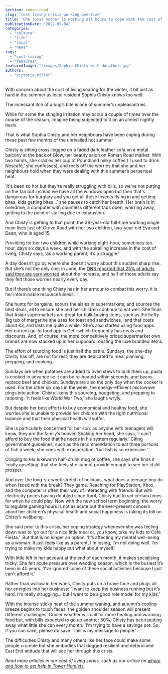 ```yaml
---
section: roman-road
slug: "cost-living-crisis-working-overtime"
title: "One local mother is working all hours to cope with the cost of living"
publicationDate: "2022-09-04"
categories: 
  - "culture"
  - "life"
  - "local"
  - "news"
tags: 
  - "cost-living"
  - "features"
featuredImage: "/images/Sophia-Chisty-with-daugther.jpg"
authors: 
  - "victoria-miller"
---
```


With concern about the cost of living soaring for the winter, it bit just as hard in the summer as local resident Sophia Chisty knows too well.

The incessant itch of a bug’s bite is one of summer’s unpleasantries.

While for some the stinging irritation may occur a couple of times over the course of the season, imagine being subjected to it on an almost nightly basis.

That is what Sophia Chisty and her neighbours have been coping during these past few months of the unrivalled hot summer

Chisty is sitting cross-legged on a faded dark leather sofa on a metal balcony at the back of Glow, her beauty salon on Roman Road market. With two hands, she cradles her cup of Poundland milky coffee (‘I used to drink Nescafé,’ she confesses), and reels off the worries that she and her neighbours hold when they were dealing with this summer’s perpertual heat.

‘It's been so hot but they're really struggling with bills, so we’ve not putting on the fan but instead we have all the windows open but then that's dangerous for burglary and you get all these insects flying in and getting bites, kids getting bites…’ she pauses to catch her breath. Her brain is in overdrive, a computer with countless different tabs open, whirring away, getting to the point of stalling due to exhaustion.

And Chisty is getting to that point; the 38-year-old full-time working single mum lives just off Grove Road with her two children, two-year-old Eva and Dean, who is aged 15.

Providing for her two children while working eight-hour, sometimes ten-hour, days six days a week, and with the spiralling increase in the cost of living, Chisty says, ‘as a working parent, it’s a struggle.’

A day doesn’t go by where she doesn’t worry about this sudden sharp rise. But she’s not the only one; in June, the [ONS reported that 25% of adults said they are very worried](https://www.ons.gov.uk/peoplepopulationandcommunity/wellbeing/articles/worriesabouttherisingcostsoflivinggreatbritain/apriltomay2022) about the increase, and half of those adults say they felt those worries nearly every day.

But if there’s one thing Chisty has in her armour to combat this worry, it is her interminable resourcefulness.

She hunts for bargains, scours the aisles in supermarkets, and sources the best deals, all to ensure she and her children continue to eat well. She finds that Asian supermarkets are great for bulk-buying items, such as the hefty 1kg tub of margarine she uses for toast and sandwiches, ‘and that costs about £3, and lasts me quite a while.’ She’s also started using food apps. Her current go-to food app is Getir which frequently has deals and discounts. And, of course, the more competitively priced supermarket own brands are now stacked up in her cupboard, ousting the luxe branded items.

The effort of sourcing food is just half the battle. Sundays, the one-day Chisty has off, are not for rest; they are dedicated to meal planning, prepping, and cooking.

Sundays are when potatoes are added to oven stews to bulk them up, pasta is cooked in advance so it can be re-heated within seconds, and beans replace beef and chicken. Sundays are also the only day when the cooker is used. For the other six days in the week, the energy-efficient microwave pings into action. Chisty likens this sourcing, budgeting, and prepping to rationing. ‘It feels like World War Two,’ she laughs wryly.

But despite her best efforts to buy economical and healthy food, she worries she is unable to provide her children with the right nutritional balance and that their physical health will suffer.

She is particularly concerned for her son: as anyone with teenagers will know, they are the family’s hoover. Shaking her head, she says, ‘I can't afford to buy the food that he needs in his system regularly.’ Citing government guidelines, such as the recommendation to eat three portions of fish a week, she cries with exasperation, ‘but fish is so expensive.’

Clinging to her lukewarm half-drunk mug of coffee, she says she finds it ‘really upsetting’ that she feels she cannot provide enough to see her child prosper.

And over the long-six week stretch of holidays, what does a teenage boy do when faced with the break? They game. Reaching for PlayStation, Xbox, and the computer is often their way of interacting with friends. But with electricity prices having doubled since April, Chisty had to set certain times for when he could play. Now with the new school term beginning, the worry to regulate gaming hours is not as acute but the ever-present concern about her children’s physical health and social happiness is taking its toll on Chisty’s wellbeing.

She said prior to this crisis, her coping strategy whenever she was feeling down was to ‘go out for a nice little meal or, you know, take my kids to Café Fiesta.’  But that is no longer an option. ‘It’s affecting my mental well-being as a woman. It just feels like as a parent, I'm losing, I'm not doing well. I'm trying to make my kids happy but what about myself.’

With little left in her account at the end of each month, it makes socialising tricky. She felt acute pressure over wedding season, which is the busiest it’s been in 40 years. ‘I've ignored some of these social activities because I just can't afford it.’

Rather than wallow in her woes, Chisty puts on a brave face and plugs all her energies into her business: ‘I want to keep the business running but it’s hard. I’m really struggling… but I want to be a good role model for my kids.’

With the intense sticky heat of the summer waning, and autumn’s cooling breeze begins to touch faces, the golden shoulder season will present different challenges. Cooler weather will call for more heating and warming food but, with bills expected to go up another 50%, Chisty has been putting away what little she can every month: ‘I'm trying to have a savings pot. So, if you can save, please do save. This is my message to people.’

The difficulties Chisty and many others like her face could make some people crumble but she embodies that dogged resilient and determined East End attitude that will see her through this crisis.

_Read more articles in our cost of living series, such as our article on [where and how to get help in Tower Hamlets](https://romanroadlondon.com/wp-admin/post.php?post=34937&action=edit)._


